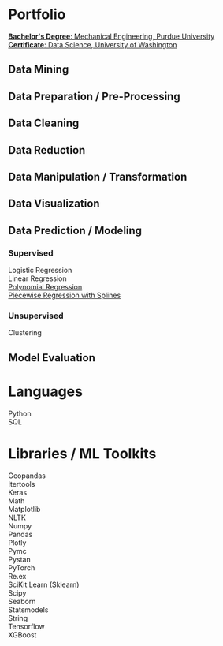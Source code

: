 # Portfolio
[**Bachelor's Degree**: Mechanical Engineering, Purdue University](https://engineering.purdue.edu/ME/Undergraduate/ProgramMap) <br/>
[**Certificate**: Data Science, University of Washington](https://www.pce.uw.edu/certificates/data-science) <br/>

## Data Mining

## Data Preparation / Pre-Processing

## Data Cleaning

## Data Reduction

## Data Manipulation / Transformation

## Data Visualization

## Data Prediction / Modeling

### Supervised
Logistic Regression<br/>
Linear Regression<br/>
[Polynomial Regression](https://github.com/bergerwithfries/UW-Classwork/blob/main/DS520-Alissa-L10-submitted.ipynb) <br/>
[Piecewise Regression with Splines](https://github.com/bergerwithfries/UW-Classwork/blob/main/DS520-Alissa-L10-submitted.ipynb) <br/>
### Unsupervised
Clustering

## Model Evaluation

# Languages 
Python <br/>
SQL<br/>

# Libraries / ML Toolkits
Geopandas <br/>
Itertools <br/>
Keras <br/>
Math <br/>
Matplotlib <br/>
NLTK <br/>
Numpy <br/>
Pandas <br/>
Plotly <br/>
Pymc <br/>
Pystan <br/>
PyTorch <br/>
Re.ex <br/>
SciKit Learn (Sklearn) <br/>
Scipy <br/>
Seaborn <br/>
Statsmodels <br/>
String <br/>
Tensorflow <br/>
XGBoost <br/>

